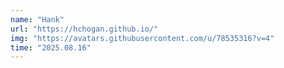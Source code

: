 ```yaml
---
name: "Hank"
url: "https://hchogan.github.io/"
img: "https://avatars.githubusercontent.com/u/78535316?v=4"
time: "2025.08.16"
---
```

